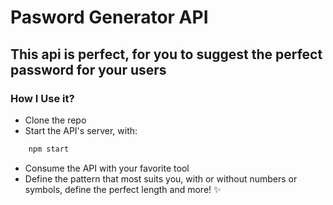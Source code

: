 # Pasword Generator API

## This api is perfect, for you to suggest the perfect password for your users

### How I Use it?

- Clone the repo
- Start the API's server, with:
```bash
    npm start
```
- Consume the API with your favorite tool
- Define the pattern that most suits you, with or without numbers or symbols, define the perfect length and more! :sparkles:
